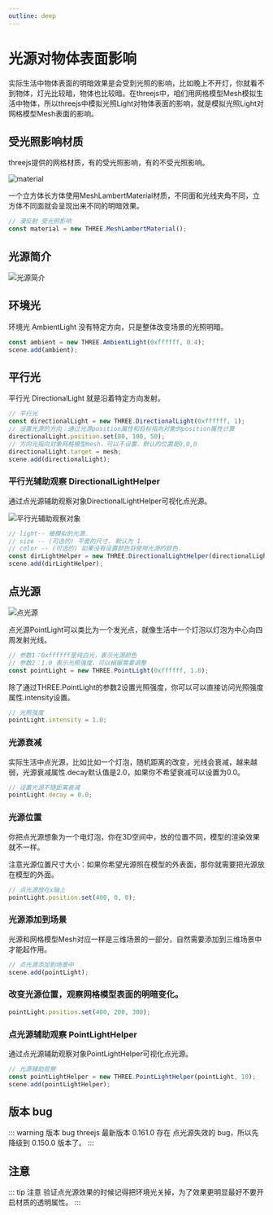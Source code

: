 ```yaml
---
outline: deep
---
```


# 光源对物体表面影响

实际生活中物体表面的明暗效果是会受到光照的影响，比如晚上不开灯，你就看不到物体，灯光比较暗，物体也比较暗。在threejs中，咱们用网格模型Mesh模拟生活中物体，所以threejs中模拟光照Light对物体表面的影响，就是模拟光照Light对网格模型Mesh表面的影响。

## 受光照影响材质

threejs提供的网格材质，有的受光照影响，有的不受光照影响。

![material](/phaseA/material.svg)

一个立方体长方体使用MeshLambertMaterial材质，不同面和光线夹角不同，立方体不同面就会呈现出来不同的明暗效果。

```js
// 漫反射 受光照影响
const material = new THREE.MeshLambertMaterial(); 
```
## 光源简介

![光源简介](/phaseA/lightIntroduce.svg)

## 环境光

环境光 AmbientLight 没有特定方向，只是整体改变场景的光照明暗。

```js
const ambient = new THREE.AmbientLight(0xffffff, 0.4);
scene.add(ambient);
```

## 平行光

平行光 DirectionalLight 就是沿着特定方向发射。

```js
// 平行光
const directionalLight = new THREE.DirectionalLight(0xffffff, 1);
// 设置光源的方向：通过光源position属性和目标指向对象的position属性计算
directionalLight.position.set(80, 100, 50);
// 方向光指向对象网格模型mesh，可以不设置，默认的位置是0,0,0
directionalLight.target = mesh;
scene.add(directionalLight);
```
### 平行光辅助观察 DirectionalLightHelper

通过点光源辅助观察对象DirectionalLightHelper可视化点光源。

![平行光辅助观察对象](/phaseA/directionalLightHelper.jpg)

```js
// light-- 被模拟的光源.
// size -- (可选的) 平面的尺寸. 默认为 1.
// color -- (可选的) 如果没有设置颜色将使用光源的颜色.
const dirLightHelper = new THREE.DirectionalLightHelper(directionalLight, 5, 0xffff00);
scene.add(dirLightHelper);
```
## 点光源

![点光源](/phaseA/lightType.png)

点光源PointLight可以类比为一个发光点，就像生活中一个灯泡以灯泡为中心向四周发射光线。

```js
// 参数1：0xffffff是纯白光，表示光源颜色
// 参数2：1.0 表示光照强度，可以根据需要调整
const pointLight = new THREE.PointLight(0xffffff, 1.0);
```

除了通过THREE.PointLight的参数2设置光照强度，你可以可以直接访问光照强度属性.intensity设置。

```js
// 光照强度
pointLight.intensity = 1.0;
```
### 光源衰减

实际生活中点光源，比如比如一个灯泡，随机距离的改变，光线会衰减，越来越弱，光源衰减属性.decay默认值是2.0，如果你不希望衰减可以设置为0.0。

```js
// 设置光源不随距离衰减
pointLight.decay = 0.0;
```
### 光源位置

你把点光源想象为一个电灯泡，你在3D空间中，放的位置不同，模型的渲染效果就不一样。

注意光源位置尺寸大小：如果你希望光源照在模型的外表面，那你就需要把光源放在模型的外面。

```js
// 点光源放在x轴上
pointLight.position.set(400, 0, 0);
```

### 光源添加到场景

光源和网格模型Mesh对应一样是三维场景的一部分，自然需要添加到三维场景中才能起作用。

```js
// 点光源添加到场景中
scene.add(pointLight); 
```
### 改变光源位置，观察网格模型表面的明暗变化。

```js
pointLight.position.set(400, 200, 300); 
```
### 点光源辅助观察 PointLightHelper

通过点光源辅助观察对象PointLightHelper可视化点光源。

```js
// 光源辅助观察
const pointLightHelper = new THREE.PointLightHelper(pointLight, 10);
scene.add(pointLightHelper);
```

## 版本 bug

::: warning 版本 bug
threejs 最新版本 0.161.0 存在 点光源失效的 bug，所以先降级到 0.150.0 版本了。
:::

## 注意

::: tip 注意
验证点光源效果的时候记得把环境光关掉，为了效果更明显最好不要开启材质的透明属性。
:::